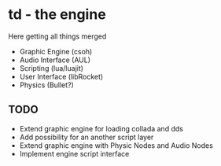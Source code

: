 td - the engine
=========================================

Here getting all things merged

* Graphic Engine (csoh)
* Audio Interface (AUL)
* Scripting (lua/luajit)
* User Interface (libRocket)
* Physics (Bullet?)


TODO
-----------------------------------------
* Extend graphic engine for loading collada and dds
* Add possibility for an another script layer
* Extend graphic engine with Physic Nodes and Audio Nodes
* Implement engine script interface

